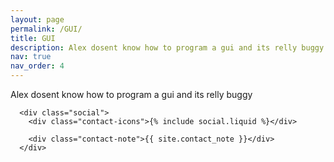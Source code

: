 ```yaml
---
layout: page
permalink: /GUI/
title: GUI
description: Alex dosent know how to program a gui and its relly buggy
nav: true
nav_order: 4
---
```

Alex dosent know how to program a gui and its relly buggy

      <div class="social">
        <div class="contact-icons">{% include social.liquid %}</div>

        <div class="contact-note">{{ site.contact_note }}</div>
      </div>